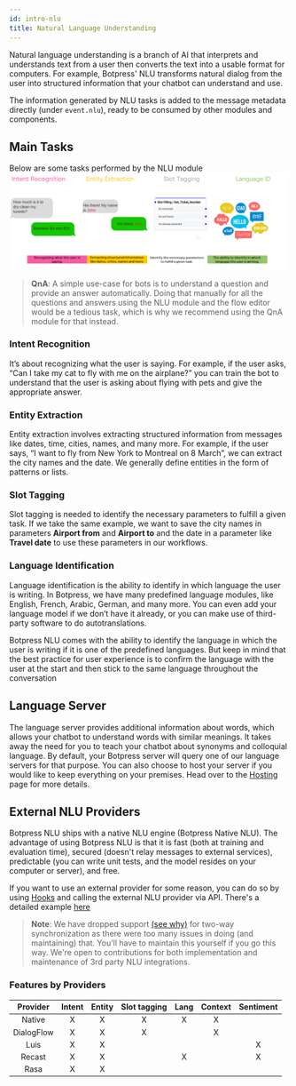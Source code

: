 ```yaml
---
id: intro-nlu
title: Natural Language Understanding 
---
```


Natural language understanding is a branch of AI that interprets and understands text from a user then converts the text into a usable format for computers. For example, Botpress' NLU transforms natural dialog from the user into structured information that your chatbot can understand and use. 

The information generated by NLU tasks is added to the message metadata directly (under `event.nlu`), ready to be consumed by other modules and components.

## Main Tasks
Below are some tasks performed by the NLU module
![NLU Tasks](../assets/nlu-overview.png)

 > **QnA**: A simple use-case for bots is to understand a question and provide an answer automatically. Doing that manually for all the questions and answers using the NLU module and the flow editor would be a tedious task, which is why we recommend using the QnA module for that instead.

### Intent Recognition
It’s about recognizing what the user is saying. For example, if the user asks, “Can I take my cat to fly with me on the airplane?” you can train the bot to understand that the user is asking about flying with pets and give the appropriate answer.

### Entity Extraction
Entity extraction involves extracting structured information from messages like dates, time, cities, names, and many more. For example, if the user says, “I want to fly from New York to Montreal on 8 March”, we can extract the city names and the date. We generally define entities in the form of patterns or lists.

### Slot Tagging
Slot tagging is needed to identify the necessary parameters to fulfill a given task. If we take the same example, we want to save the city names in parameters **Airport from** and **Airport to** and the date in a parameter like **Travel date** to use these parameters in our workflows. 

### Language Identification 
Language identification is the ability to identify in which language the user is writing. In Botpress, we have many predefined language modules, like English, French, Arabic, German, and many more. You can even add your language model if we don’t have it already, or you can make use of third-party software to do autotranslations.

Botpress NLU comes with the ability to identify the language in which the user is writing if it is one of the predefined languages. But keep in mind that the best practice for user experience is to confirm the language with the user at the start and then stick to the same language throughout the conversation

## Language Server
The language server provides additional information about words, which allows your chatbot to understand words with similar meanings. It takes away the need for you to teach your chatbot about synonyms and colloquial language. By default, your Botpress server will query one of our language servers for that purpose. You can also choose to host your server if you would like to keep everything on your premises. Head over to the [Hosting](../infrastructure/hosting#running-your-language-server) page for more details.

## External NLU Providers
Botpress NLU ships with a native NLU engine (Botpress Native NLU). The advantage of using Botpress NLU is that it is fast (both at training and evaluation time), secured (doesn't relay messages to external services), predictable (you can write unit tests, and the model resides on your computer or server), and free.

If you want to use an external provider for some reason, you can do so by using [Hooks](code#hooks) and calling the external NLU provider via API. There's a detailed example [here](../nlu/3rd-party-NLU)

> **Note**: We have dropped support [(see why)](https://github.com/botpress/botpress/pull/1170) for two-way synchronization as there were too many issues in doing (and maintaining) that. You'll have to maintain this yourself if you go this way. We're open to contributions for both implementation and maintenance of 3rd party NLU integrations.

### Features by Providers
|  Provider  | Intent | Entity | Slot tagging | Lang | Context | Sentiment |
| :--------: | :----: | :----: | :----------: | :--: | :-----: | :-------: |
|   Native   |   X    |   X    |      X       |  X   |    X    |           |
| DialogFlow |   X    |   X    |      X       |      |    X    |           |
|    Luis    |   X    |   X    |              |      |         |     X     |
|   Recast   |   X    |   X    |              |  X   |         |     X     |
|    Rasa    |   X    |   X    |              |      |         |           |

